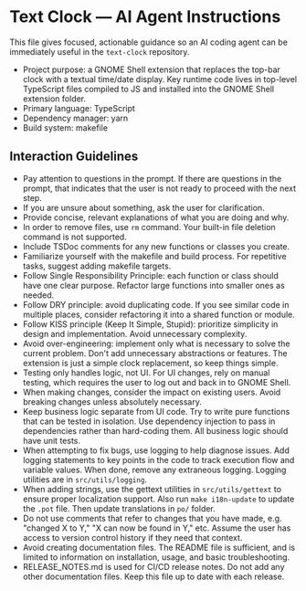 <!-- Copilot / AI agent helper instructions for the text-clock repository -->
# Text Clock — AI Agent Instructions

This file gives focused, actionable guidance so an AI coding agent can be immediately useful in the `text-clock` repository.

- Project purpose: a GNOME Shell extension that replaces the top-bar clock with a textual time/date display. Key runtime code lives in top-level TypeScript files compiled to JS and installed into the GNOME Shell extension folder.
- Primary language: TypeScript
- Dependency manager: yarn
- Build system: makefile


## Interaction Guidelines

- Pay attention to questions in the prompt. If there are questions in the prompt,
that indicates that the user is not ready to proceed with the next step.
- If you are unsure about something, ask the user for clarification.
- Provide concise, relevant explanations of what you are doing and why.
- In order to remove files, use `rm` command. Your built-in file deletion command is not supported.
- Include TSDoc comments for any new functions or classes you create.
- Familiarize yourself with the makefile and build process. For repetitive tasks, suggest adding makefile targets.
- Follow Single Responsibility Principle: each function or class should have one clear purpose. Refactor large functions into smaller ones as needed.
- Follow DRY principle: avoid duplicating code. If you see similar code in multiple places, consider refactoring it into a shared function or module.
- Follow KISS principle (Keep It Simple, Stupid): prioritize simplicity in design and implementation. Avoid unnecessary complexity.
- Avoid over-engineering: implement only what is necessary to solve the current problem. Don't add unnecessary abstractions or features. The extension is just a
simple clock replacement, so keep things simple.
- Testing only handles logic, not UI. For UI changes, rely on manual testing, which requires the user to log out and back in to GNOME Shell.
- When making changes, consider the impact on existing users. Avoid breaking changes unless absolutely necessary.
- Keep business logic separate from UI code. Try to write pure functions that can be tested in isolation. Use dependency injection to pass in dependencies rather than hard-coding them. All business logic should have unit tests.
- When attempting to fix bugs, use logging to help diagnose issues. Add logging statements to key points in the code to track execution flow and variable values. When done, remove any extraneous logging. Logging utilities are in `src/utils/logging`.
- When adding strings, use the gettext utilities in `src/utils/gettext` to ensure proper localization support. Also run `make i18n-update` to update the `.pot` file. Then update translations in `po/` folder.
- Do not use comments that refer to changes that you have made, e.g. "changed X to Y," "X can now be found in Y," etc. Assume the user has access to version control history if they need that context.
- Avoid creating documentation files. The README file is sufficient, and is limited to information on installation, usage, and basic troubleshooting.
- RELEASE_NOTES.md is used for CI/CD release notes. Do not add any other documentation files. Keep this file up to date with each release.
